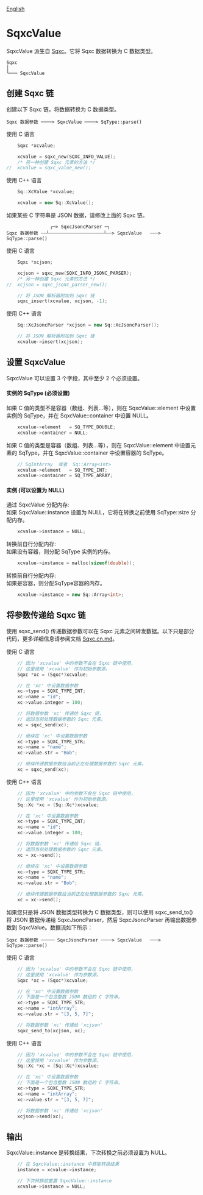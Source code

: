 [English](SqxcValue.md)

# SqxcValue

SqxcValue 派生自 [Sqxc](Sqxc.cn.md)。它将 Sqxc 数据转换为 C 数据类型。

	Sqxc
	│
	└─── SqxcValue

## 创建 Sqxc 链

创建以下 Sqxc 链，将数据转换为 C 数据类型。

	Sqxc 数据参数 ────> SqxcValue ────> SqType::parse()

使用 C 语言

```c
	Sqxc *xcvalue;

	xcvalue = sqxc_new(SQXC_INFO_VALUE);
	/* 另一种创建 Sqxc 元素的方法 */
//	xcvalue = sqxc_value_new();
```

使用 C++ 语言

```c++
	Sq::XcValue *xcvalue;

	xcvalue = new Sq::XcValue();
```

如果某些 C 字符串是 JSON 数据，请修改上面的 Sqxc 链。

	                ┌─> SqxcJsoncParser ─┐
	Sqxc 数据参数 ──┴────────────────────┴──> SqxcValue   ───> SqType::parse()

使用 C 语言

```c
	Sqxc *xcjson;

	xcjson = sqxc_new(SQXC_INFO_JSONC_PARSER);
	/* 另一种创建 Sqxc 元素的方法 */
//	xcjson = sqxc_jsonc_parser_new();

	// 将 JSON 解析器附加到 Sqxc 链
	sqxc_insert(xcvalue, xcjson, -1);
```

使用 C++ 语言

```c++
	Sq::XcJsoncParser *xcjson = new Sq::XcJsoncParser();

	// 将 JSON 解析器附加到 Sqxc 链
	xcvalue->insert(xcjson);
```

## 设置 SqxcValue

SqxcValue 可以设置 3 个字段，其中至少 2 个必须设置。

#### 实例的 SqType (必须设置)

如果 C 值的类型不是容器（数组、列表...等），则在 SqxcValue::element 中设置实例的 SqType，并在 SqxcValue::container 中设置 NULL。

```c++
	xcvalue->element   = SQ_TYPE_DOUBLE;
	xcvalue->container = NULL;
```

如果 C 值的类型是容器（数组、列表...等），则在 SqxcValue::element 中设置元素的 SqType，并在 SqxcValue::container 中设置容器的 SqType。

```c++
	// SqIntArray  或者  Sq::Array<int>
	xcvalue->element   = SQ_TYPE_INT;
	xcvalue->container = SQ_TYPE_ARRAY;
```

#### 实例 (可以设置为 NULL)

通过 SqxcValue 分配内存:  
如果 SqxcValue::instance 设置为 NULL，它将在转换之前使用 SqType::size 分配内存。

```c++
	xcvalue->instance = NULL;
```

转换前自行分配内存:  
如果没有容器，则分配 SqType 实例的内存。

```c++
	xcvalue->instance = malloc(sizeof(double));
```

转换前自行分配内存:  
如果是容器，则分配SqType容器的内存。

```c++
	xcvalue->instance = new Sq::Array<int>;
```

## 将参数传递给 Sqxc 链

使用 sqxc_send() 传递数据参数可以在 Sqxc 元素之间转发数据。以下只是部分代码，更多详细信息请参阅文档 [Sqxc.cn.md](Sqxc.cn.md)。  
  
使用 C 语言

```c
	// 因为 'xcvalue' 中的参数不会在 Sqxc 链中使用，
	// 这里使用 'xcvalue' 作为初始参数源。
	Sqxc *xc = (Sqxc*)xcvalue;

	// 在 'xc' 中设置数据参数
	xc->type = SQXC_TYPE_INT;
	xc->name = "id";
	xc->value.integer = 100;

	// 将数据参数 'xc' 传递给 Sqxc 链，
	// 返回当前处理数据参数的 Sqxc 元素。
	xc = sqxc_send(xc);

	// 继续在 'xc' 中设置数据参数
	xc->type = SQXC_TYPE_STR;
	xc->name = "name";
	xc->value.str = "Bob";

	// 继续传递数据参数给当前正在处理数据参数的 Sqxc 元素。
	xc = sqxc_send(xc);
```

使用 C++ 语言

```c++
	// 因为 'xcvalue' 中的参数不会在 Sqxc 链中使用，
	// 这里使用 'xcvalue' 作为初始参数源。
	Sq::Xc *xc = (Sq::Xc*)xcvalue;

	// 在 'xc' 中设置数据参数
	xc->type = SQXC_TYPE_INT;
	xc->name = "id";
	xc->value.integer = 100;

	// 将数据参数 'xc' 传递给 Sqxc 链，
	// 返回当前处理数据参数的 Sqxc 元素。
	xc = xc->send();

	// 继续在 'xc' 中设置数据参数
	xc->type = SQXC_TYPE_STR;
	xc->name = "name";
	xc->value.str = "Bob";

	// 继续传递数据参数给当前正在处理数据参数的 Sqxc 元素。
	xc = xc->send();
```

如果您只是将 JSON 数据类型转换为 C 数据类型，则可以使用 sqxc_send_to() 将 JSON 数据传递给 SqxcJsoncParser，然后 SqxcJsoncParser 再输出数据参数到 SqxcValue。数据流如下所示：

	Sqxc 数据参数 ───── SqxcJsoncParser ────> SqxcValue   ───> SqType::parse()

使用 C 语言

```c
	// 因为 'xcvalue' 中的参数不会在 Sqxc 链中使用，
	// 这里使用 'xcvalue' 作为参数源。
	Sqxc *xc = (Sqxc*)xcvalue;

	// 在 'xc' 中设置数据参数
	// 下面是一个包含整数 JSON 数组的 C 字符串。
	xc->type = SQXC_TYPE_STR;
	xc->name = "intArray";
	xc->value.str = "[3, 5, 7]";

	// 将数据参数 'xc' 传递给 'xcjson'
	sqxc_send_to(xcjson, xc);
```

使用 C++ 语言

```c++
	// 因为 'xcvalue' 中的参数不会在 Sqxc 链中使用，
	// 这里使用 'xcvalue' 作为参数源。
	Sq::Xc *xc = (Sq::Xc*)xcvalue;

	// 在 'xc' 中设置数据参数
	// 下面是一个包含整数 JSON 数组的 C 字符串。
	xc->type = SQXC_TYPE_STR;
	xc->name = "intArray";
	xc->value.str = "[3, 5, 7]";

	// 将数据参数 'xc' 传递给 'xcjson'
	xcjson->send(xc);
```

## 输出

SqxcValue::instance 是转换结果，下次转换之前必须设置为 NULL。

```c
	// 在 SqxcValue::instance 中获取转换结果
	instance = xcvalue->instance;

	// 下次转换前重置 SqxcValue::instance
	xcvalue->instance = NULL;
```
